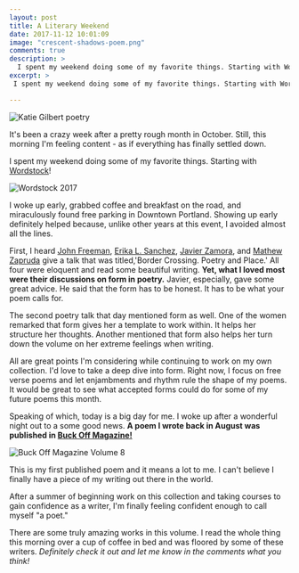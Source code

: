 ```yaml
---
layout: post
title: A Literary Weekend
date: 2017-11-12 10:01:09
image: "crescent-shadows-poem.png"
comments: true
description: >
  I spent my weekend doing some of my favorite things. Starting with Wordstock 2017. Plus, I woke up to some pretty great news today. My first published poem is now live at Buck Off Magazine!
excerpt: >
 I spent my weekend doing some of my favorite things. Starting with Wordstock. Plus, I woke up to some pretty great news today. My first published poem is now live at Buck Off Magazine!

---
```

![Katie Gilbert poetry](/katalog/assets/crescent-shadows-poem.png)

It's been a crazy week after a pretty rough month in October. Still, this morning I'm feeling content - as if everything has finally settled down.

I spent my weekend doing some of my favorite things. Starting with [Wordstock](https://literary-arts.org/what-we-do/wordstock/)!

![Wordstock 2017](/katalog/assets/wordstock-2017.png)

I woke up early, grabbed coffee and breakfast on the road, and miraculously found free parking in Downtown Portland. Showing up early definitely helped because, unlike other years at this event, I avoided almost all the lines.

First, I heard [John Freeman](https://www.poetryfoundation.org/poets/john-freeman), [Erika L. Sanchez](https://erikalsanchez.com/), [Javier Zamora](https://www.poetryfoundation.org/poets/javier-zamora), and [Mathew Zapruda](https://www.poetryfoundation.org/poets/matthew-zapruder) give a talk that was titled,'Border Crossing. Poetry and Place.' All four were eloquent and read some beautiful writing. **Yet, what I loved most were their discussions on form in poetry.** Javier, especially, gave some great advice. He said that the form has to be honest. It has to be what your poem calls for.

The second poetry talk that day mentioned form as well. One of the women remarked that form gives her a template to work within. It helps her structure her thoughts. Another mentioned that form also helps her turn down the volume on her extreme feelings when writing.

All are great points I'm considering while continuing to work on my own collection. I'd love to take a deep dive into form. Right now, I focus on free verse poems and let enjambments and rhythm rule the shape of my poems. It would be great to see what accepted forms could do for some of my future poems this month.

Speaking of which, today is a big day for me. I woke up after a wonderful night out to a some good news. **A poem I wrote back in August was published in [Buck Off Magazine!](https://buckoffmag.com/)**

![Buck Off Magazine Volume 8](/katalog//assets/buck-off-vol-8.jpg)

This is my first published poem and it means a lot to me. I can't believe I finally have a piece of my writing out there in the world.

After a summer of beginning work on this collection and taking courses to gain confidence as a writer, I'm finally feeling confident enough to call myself "a poet."

There are some truly amazing works in this volume. I read the whole thing this morning over a cup of coffee in bed and was floored by some of these writers. *Definitely check it out and let me know in the comments what you think!*
